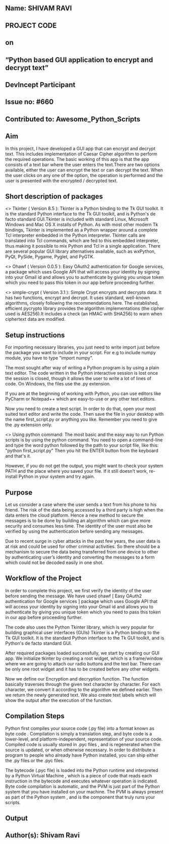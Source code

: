 ## Name: SHIVAM RAVI
## PROJECT CODE
##             on
## “Python based GUI application to encrypt and decrypt text”
##   DevIncept Participant
## Issue no: #660
## Contributed to: Awesome_Python_Scripts

## Aim

In this project, I have developed a GUI app that can encrypt and decrypt text.
This includes implementation of Caesar Cipher algorithm to perform the required operations.
The basic working of this app is that the app consists of a text bar where the user
enters the text.There are two options available, either the user can encrypt the text or can decrypt the text. When the user clicks on any one of the option, the operation is performed and the user is presented with the encrypted / decrypted text.

## Short description of packages

<> Tkinter ( Version 8.5 ): Tkinter is a Python binding to the Tk GUI toolkit. It is the standard Python interface to the Tk 			    GUI toolkit, and is Python's de facto standard GUI.Tkinter is included with standard 			    		    Linux, Microsoft Windows and Mac OS X installs of Python. As with most other modern Tk bindings, 			    Tkinter is implemented as a Python wrapper around a complete Tcl interpreter embedded in the 			            Python interpreter. Tkinter calls are translated into Tcl commands, which are fed to this 			    		    embedded interpreter, thus making it possible to mix Python and Tcl in a single application.
			    There are several popular GUI library alternatives available, such as wxPython, PyQt, PySide,    			    Pygame, Pyglet, and PyGTK.

<> Ohawf ( Version 0.0.5 ): Easy OAuth2 authentication for Google services, a package which uses Google API that will access 			    	    your identity by signing into your Gmail id and allows you to authenticate by giving you unique 				    token which you need to pass this token in our app before proceeding further.

<> simple-crypt ( Version 3.1 ): Simple Crypt encrypts and decrypts data. It has two functions, encrypt and decrypt. It uses 				 standard, well-known algorithms, closely following the recommendations here.
				 The established, efficient pycrypto library provides the algorithm implementations (the 		 		         cipher used is AES256).It includes a check (an HMAC with SHA256) to warn when ciphertext 				 data are modified.

## Setup instructions

For importing necessary libraries, you just need to write import just before the package you want to include in your script. For e.g to include numpy module, you have to type "import numpy". 

The most sought after way of writing a Python program is by using a plain text editor. The code written in the Python interactive session is lost once the session is closed, though it allows the user to write a lot of lines of code. On Windows, the files use the .py extension.  

If you are at the beginning of working with Python, you can use editors like PyCharm or Notepad++ which are easy-to-use or any other text editors.

Now you need to create a test script. In order to do that, open your most suited text editor and write the code.
Then save the file in your desktop with the name first_script.py or anything you like. Remember you need to give the .py extension only.

<> Using python command:
The most basic and the easy way to run Python scripts is by using the python command. You need to open a command-line and type the word python followed by the path to your script file, like this: "python first_script.py"
Then you hit the ENTER button from the keyboard and that's it.

However, if you do not get the output, you might want to check your system PATH and the place where you saved your file. If it still doesn’t work, re-install Python in your system and try again.

## Purpose

Let us consider a case where the user sends a text from his phone to his friend. The risk of the data being accessed by a third party is high when the data enters the cloud platform. Hence a new method to secure the messages is to be done by building an algorithm which can give more security and consumes less time. The identity of the user must also be verified by using the authentication before sending any messages.

Due to recent surge in cyber attacks in the past few years, the user data is at risk and could be used for other criminal activities. So there should be a mechanism to secure the data being transferred from one device to other by authenticating user’s identity and converting the messages to a form which could not be decoded easily in one shot.


## Workflow of the Project

In order to complete this project, we first verify the identity of the user before sending the message. We have used ohawf [ Easy OAuth2 authentication for Google services ] package which uses Google API that will access your identity by signing into your Gmail id and allows you to authenticate by giving you unique token which you need to pass this token in our app before proceeding further.

The code also uses the Python Tkinter library, which is very popular for building graphical user interfaces (GUIs) Tkinter is a Python binding to the Tk GUI toolkit. It is the standard Python interface to the Tk GUI toolkit, and is Python's de facto standard GUI.

After required packages loaded successfully, we start by creating our GUI app. We initialize tkinter by creating a root widget, which is a frame/window where we are going to attach our radio buttons and the text bar. There can be only one root widget and it has to be created before any other widgets.

Now we define our Encryption and decryption function. The function basically traverses through the given text character by character. For each character, we convert it according to the algorithm we defined earlier. Then we return the newly generated text. We also create text labels which will show the output after the execution of the function.


## Compilation Steps


Python first compiles your source code (.py file) into a format known as byte code . Compilation is simply a translation step, and byte code is a lower-level, and platform-independent, representation of your source code. Compiled code is usually stored in .pyc files , and is regenerated when the source is updated, or when otherwise necessary. In order to distribute a program to people who already have Python installed, you can ship either the .py files or the .pyc files.

The bytecode (.pyc file) is loaded into the Python runtime and interpreted by a Python Virtual Machine , which is a piece of code that reads each instruction in the bytecode and executes whatever operation is indicated. Byte code compilation is automatic, and the PVM is just part of the Python system that you have installed on your machine. The PVM is always present as part of the Python system , and is the component that truly runs your scripts.


## Output


## Author(s): Shivam Ravi



